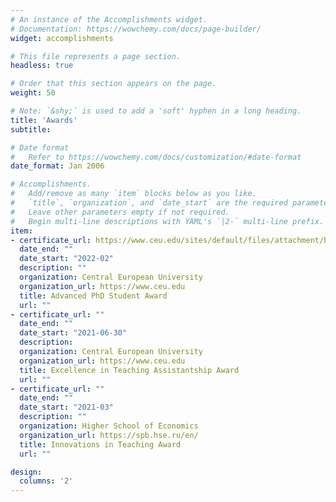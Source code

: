 ```yaml
---
# An instance of the Accomplishments widget.
# Documentation: https://wowchemy.com/docs/page-builder/
widget: accomplishments

# This file represents a page section.
headless: true

# Order that this section appears on the page.
weight: 50

# Note: `&shy;` is used to add a 'soft' hyphen in a long heading.
title: 'Awards'
subtitle:

# Date format
#   Refer to https://wowchemy.com/docs/customization/#date-format
date_format: Jan 2006

# Accomplishments.
#   Add/remove as many `item` blocks below as you like.
#   `title`, `organization`, and `date_start` are the required parameters.
#   Leave other parameters empty if not required.
#   Begin multi-line descriptions with YAML's `|2-` multi-line prefix.
item:
- certificate_url: https://www.ceu.edu/sites/default/files/attachment/basic_page/13805/webawardforadvanceddoctoralstudents2022.pdf
  date_end: ""
  date_start: "2022-02"
  description: ""
  organization: Central European University
  organization_url: https://www.ceu.edu
  title: Advanced PhD Student Award
  url: ""
- certificate_url: ""
  date_end: ""
  date_start: "2021-06-30"
  description: 
  organization: Central European University
  organization_url: https://www.ceu.edu
  title: Excellence in Teaching Assistantship Award
  url: ""
- certificate_url: ""
  date_end: ""
  date_start: "2021-03"
  description: ""
  organization: Higher School of Economics
  organization_url: https://spb.hse.ru/en/
  title: Innovations in Teaching Award
  url: ""

design:
  columns: '2' 
---
```

